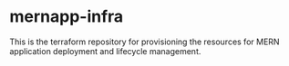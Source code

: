 # mernapp-infra
This is the terraform repository for provisioning the resources for MERN application deployment and lifecycle management.

